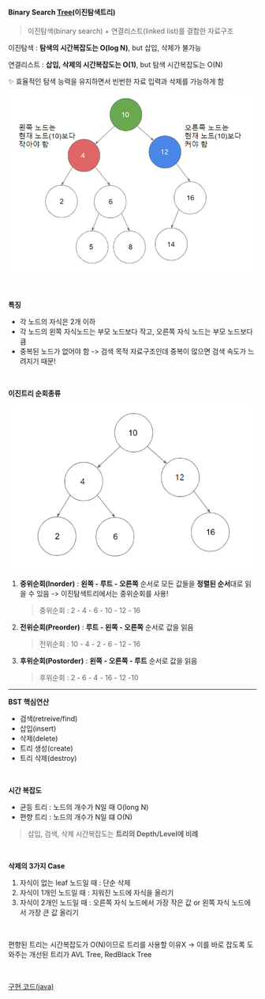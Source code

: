 #### Binary Search [Tree](https://github.com/ssd256/Dev-Storage/blob/main/DataStructure/Tree.md)(이진탐색트리)

> 이진탐색(binary search) + 연결리스트(linked list)를 결합한 자료구조

이진탐색 : **탐색의 시간복잡도는 O(log N)**, but 삽입, 삭제가 불가능

연결리스트 :  **삽입, 삭제의 시간복잡도는 O(1)**, but 탐색 시간복잡도는 O(N)

:sparkles: ​효율적인 탐색 능력을 유지하면서 빈번한 자료 입력과 삭제를 가능하게 함

![Binary Search Tree 구조](https://github.com/ssd256/Dev-Storage/blob/main/DataStructure/images/Binary%20Search%20Tree%20%EA%B5%AC%EC%A1%B0.PNG)

<br>

**특징**

* 각 노드의 자식은 2개 이하
* 각 노드의 왼쪽 자식노드는 부모 노드보다 작고, 오른쪽 자식 노드는 부모 노드보다 큼
* 중복된 노드가 없어야 함 -> 검색 목적 자료구조인데 중복이 많으면 검색 속도가 느려지기 때문!

<br>

**이진트리 순회종류**

![inorder](https://github.com/ssd256/Dev-Storage/blob/main/DataStructure/images/inorder.PNG)

1. **중위순회(Inorder)** : **왼쪽 - 루트 - 오른쪽** 순서로 모든 값들을 **정렬된 순서**대로 읽을 수 있음 -> 이진탐색트리에서는 중위순회를 사용!

   > 중위순회 : 2 - 4 - 6 - 10 - 12 - 16

2. **전위순회(Preorder)** : **루트 - 왼쪽 - 오른쪽** 순서로 값을 읽음

   > 전위순회 : 10 - 4 - 2 - 6 - 12 - 16

3. **후위순회(Postorder)** : **왼쪽 - 오른쪽 - 루트** 순서로 값을 읽음

   > 후위순회 : 2 - 6 - 4 - 16 - 12 -10

---

**BST 핵심연산**

* 검색(retreive/find)
* 삽입(insert)
* 삭제(delete)
* 트리 생성(create)
* 트리 삭제(destroy)

<br>

**시간 복잡도**

* 균등 트리 : 노드의 개수가 N일 때 O(long N)
* 편향 트리 : 노드의 개수가 N일 떄 O(N)

> 삽입, 검색, 삭제 시간복잡도는 **트리의 Depth/Level에 비례**

<br>

**삭제의 3가지 Case**

1. 자식이 없는 leaf 노드일 때 : 단순 삭제
2. 자식이 1개인 노드일 때 : 지워진 노드에 자식을 올리기
3. 자식이 2개인 노드일 때 : 오른쪽 자식 노드에서 가장 작은 값 or 왼쪽 자식 노드에서 가장 큰 값 올리기

<br>

편향된 트리는 시간복잡도가 O(N)이므로 트리를 사용할 이유X -> 이를 바로 잡도록 도와주는 개선된 트리가 AVL Tree, RedBlack Tree

<br>

[구현 코드(java)](https://github.com/ssd256/Dev-Storage/blob/main/DataStructure/code/src/code/BinarySearchTree.java)


